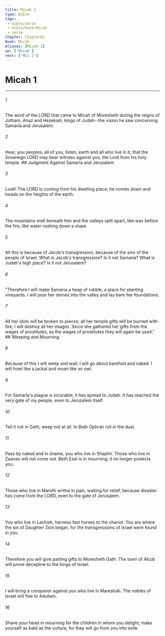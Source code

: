 ```yaml
---
title: Micah 1
type: Bible
tags:
 - bible/verse
 - bible/book/Micah
 - verse
Chapter: Chapter01
Book: Micah
Aliases: [Micah 1]
up: ['Micah']
next: ['Mic 2']
---
```

# Micah 1

***


###### 1 
The word of the LORD that came to Micah of Moresheth during the reigns of Jotham, Ahaz and Hezekiah, kings of Judah--the vision he saw concerning Samaria and Jerusalem. 

###### 2 
Hear, you peoples, all of you, listen, earth and all who live in it, that the Sovereign LORD may bear witness against you, the Lord from his holy temple. ## Judgment Against Samaria and Jerusalem 

###### 3 
Look! The LORD is coming from his dwelling place; he comes down and treads on the heights of the earth. 

###### 4 
The mountains melt beneath him and the valleys split apart, like wax before the fire, like water rushing down a slope. 

###### 5 
All this is because of Jacob's transgression, because of the sins of the people of Israel. What is Jacob's transgression? Is it not Samaria? What is Judah's high place? Is it not Jerusalem? 

###### 6 
"Therefore I will make Samaria a heap of rubble, a place for planting vineyards. I will pour her stones into the valley and lay bare her foundations. 

###### 7 
All her idols will be broken to pieces; all her temple gifts will be burned with fire; I will destroy all her images. Since she gathered her gifts from the wages of prostitutes, as the wages of prostitutes they will again be used." ## Weeping and Mourning 

###### 8 
Because of this I will weep and wail; I will go about barefoot and naked. I will howl like a jackal and moan like an owl. 

###### 9 
For Samaria's plague is incurable; it has spread to Judah. It has reached the very gate of my people, even to Jerusalem itself. 

###### 10 
Tell it not in Gath; weep not at all. In Beth Ophrah roll in the dust. 

###### 11 
Pass by naked and in shame, you who live in Shaphir. Those who live in Zaanan will not come out. Beth Ezel is in mourning; it no longer protects you. 

###### 12 
Those who live in Maroth writhe in pain, waiting for relief, because disaster has come from the LORD, even to the gate of Jerusalem. 

###### 13 
You who live in Lachish, harness fast horses to the chariot. You are where the sin of Daughter Zion began, for the transgressions of Israel were found in you. 

###### 14 
Therefore you will give parting gifts to Moresheth Gath. The town of Akzib will prove deceptive to the kings of Israel. 

###### 15 
I will bring a conqueror against you who live in Mareshah. The nobles of Israel will flee to Adullam. 

###### 16 
Shave your head in mourning for the children in whom you delight; make yourself as bald as the vulture, for they will go from you into exile. 
